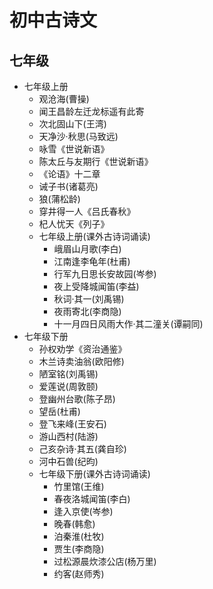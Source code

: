 # 初中古诗文

## 七年级
* 七年级上册
    - 观沧海(曹操)
    - 闻王昌龄左迁龙标遥有此寄
    - 次北固山下(王湾)
    - 天净沙·秋思(马致远)
    - 咏雪《世说新语》
    - 陈太丘与友期行《世说新语》
    - 《论语》十二章
    - 诫子书(诸葛亮)
    - 狼(蒲松龄)
    - 穿井得一人《吕氏春秋》
    - 杞人忧天《列子》
    * 七年级上册(课外古诗词诵读)
        - 峨眉山月歌(李白)
        - 江南逢李龟年(杜甫)
        - 行军九日思长安故园(岑参)
        - 夜上受降城闻笛(李益)
        - 秋词·其一(刘禹锡)
        - 夜雨寄北(李商隐)
        - 十一月四日风雨大作·其二潼关(谭嗣同)
* 七年级下册
    - 孙权劝学《资治通鉴》
    - 木兰诗卖油翁(欧阳修)
    - 陋室铭(刘禹锡)
    - 爱莲说(周敦颐)
    - 登幽州台歌(陈子昂)
    - 望岳(杜甫)
    - 登飞来峰(王安石)
    - 游山西村(陆游)
    - 己亥杂诗·其五(龚自珍)
    - 河中石兽(纪昀)
    * 七年级下册(课外古诗词诵读)
        - 竹里馆(王维)
        - 春夜洛城闻笛(李白)
        - 逢入京使(岑参)
        - 晚春(韩愈)
        - 泊秦淮(杜牧)
        - 贾生(李商隐)
        - 过松源晨炊漆公店(杨万里)
        - 约客(赵师秀)
